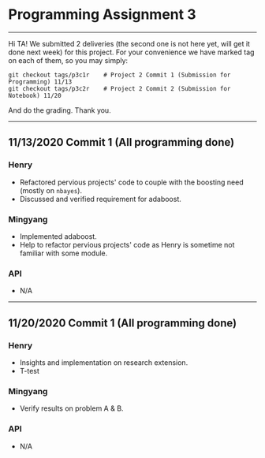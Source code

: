 # Programming Assignment 3

---

Hi TA! We submitted 2 deliveries (the second one is not here yet, will get it done next week) for this project. For your convenience we have marked tag on each of them, so you may simply:

```
git checkout tags/p3c1r    # Project 2 Commit 1 (Submission for Programming) 11/13
git checkout tags/p3c2r    # Project 2 Commit 2 (Submission for Notebook) 11/20
```

And do the grading. Thank you.


---

## 11/13/2020 Commit 1 (All programming done)

### Henry

* Refactored pervious projects' code to couple with the boosting need (mostly on `nbayes`).
* Discussed and verified requirement for adaboost.

### Mingyang

* Implemented adaboost.
* Help to refactor pervious projects' code as Henry is sometime not familiar with some module.

### API
* N/A


---

## 11/20/2020 Commit 1 (All programming done)

### Henry

* Insights and implementation on research extension.
* T-test

### Mingyang

* Verify results on problem A & B.

### API
* N/A